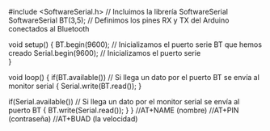 #include <SoftwareSerial.h>   // Incluimos la librería  SoftwareSerial  
SoftwareSerial BT(3,5);    // Definimos los pines RX y TX del Arduino conectados al Bluetooth
 
void setup()
{
  BT.begin(9600);       // Inicializamos el puerto serie BT que hemos creado
  Serial.begin(9600);   // Inicializamos  el puerto serie  
}
 
void loop()
{
  if(BT.available())    // Si llega un dato por el puerto BT se envía al monitor serial
  {
    Serial.write(BT.read());
  }
 
  if(Serial.available())  // Si llega un dato por el monitor serial se envía al puerto BT
  {
     BT.write(Serial.read());
  }
}
//AT+NAME (nombre)
//AT+PIN (contraseña)
//AT+BUAD (la velocidad)
